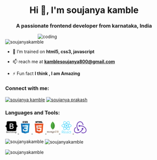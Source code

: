<h1 align="center">Hi 👋, I'm soujanya kamble</h1>
<h3 align="center">A passionate frontend developer from karnataka, India</h3>
<img align="right" alt="coding" width="400" src="https://encrypted-tbn0.gstatic.com/images?q=tbn:ANd9GcQLWJMLVvruFNIIfrv3GbCe7UekzCI4JywFBw&usqp=CAU"/>

<p align="left"> <img src="https://komarev.com/ghpvc/?username=soujanyakamble&label=Profile%20views&color=0e75b6&style=flat" alt="soujanyakamble" /> </p>

- 🌱 I’m trained on **html5, css3, javascript**

- 📫 reach me at **kamblesoujanya800@gmail.com**

- ⚡ Fun fact **I think , I am Amazing**

<h3 align="left">Connect with me:</h3>
<p align="left">
<a href="https://linkedin.com/in/soujanya kamble" target="blank"><img align="center" src="https://raw.githubusercontent.com/rahuldkjain/github-profile-readme-generator/master/src/images/icons/Social/linked-in-alt.svg" alt="soujanya kamble" height="30" width="40" /></a>
<a href="https://instagram.com/soujanya prakash" target="blank"><img align="center" src="https://raw.githubusercontent.com/rahuldkjain/github-profile-readme-generator/master/src/images/icons/Social/instagram.svg" alt="soujanya prakash" height="30" width="40" /></a>
</p>

<h3 align="left">Languages and Tools:</h3>
<p align="left"> <a href="https://getbootstrap.com" target="_blank" rel="noreferrer"> <img src="https://raw.githubusercontent.com/devicons/devicon/master/icons/bootstrap/bootstrap-plain-wordmark.svg" alt="bootstrap" width="40" height="40"/> </a> <a href="https://www.w3schools.com/css/" target="_blank" rel="noreferrer"> <img src="https://raw.githubusercontent.com/devicons/devicon/master/icons/css3/css3-original-wordmark.svg" alt="css3" width="40" height="40"/> </a> <a href="https://www.w3.org/html/" target="_blank" rel="noreferrer"> <img src="https://raw.githubusercontent.com/devicons/devicon/master/icons/html5/html5-original-wordmark.svg" alt="html5" width="40" height="40"/> </a> <a href="https://www.mongodb.com/" target="_blank" rel="noreferrer"> <img src="https://raw.githubusercontent.com/devicons/devicon/master/icons/mongodb/mongodb-original-wordmark.svg" alt="mongodb" width="40" height="40"/> </a> <a href="https://reactjs.org/" target="_blank" rel="noreferrer"> <img src="https://raw.githubusercontent.com/devicons/devicon/master/icons/react/react-original-wordmark.svg" alt="react" width="40" height="40"/> </a> <a href="https://redux.js.org" target="_blank" rel="noreferrer"> <img src="https://raw.githubusercontent.com/devicons/devicon/master/icons/redux/redux-original.svg" alt="redux" width="40" height="40"/> </a> </p>

<p><img align="left" src="https://github-readme-stats.vercel.app/api/top-langs?username=soujanyakamble&show_icons=true&locale=en&layout=compact" alt="soujanyakamble" /></p>

<p>&nbsp;<img align="center" src="https://github-readme-stats.vercel.app/api?username=soujanyakamble&show_icons=true&locale=en" alt="soujanyakamble" /></p>

<p><img align="center" src="https://github-readme-streak-stats.herokuapp.com/?user=soujanyakamble&" alt="soujanyakamble" /></p>

